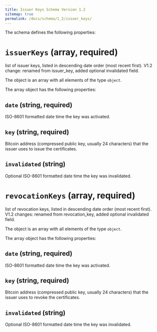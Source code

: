 ```yaml
---
title: Issuer Keys Schema Version 1.2
sitemap: true
permalink: /docs/schema/1_2/issuer_keys/
---
```


The schema defines the following properties:

# `issuerKeys` (array, required)

list of issuer keys, listed in descending date order (most recent first). V1.2 change: renamed from issuer_key, added optional invalidated field.

The object is an array with all elements of the type `object`.

The array object has the following properties:

## `date` (string, required)

ISO-8601 formatted date time the key was activated.

## `key` (string, required)

Bitcoin address (compressed public key, usually 24 characters) that the issuer uses to issue the certificates.

## `invalidated` (string)

Optional ISO-8601 formatted date time the key was invalidated.

# `revocationKeys` (array, required)

list of revocation keys, listed in descending date order (most recent first). V1.2 changes: renamed from revocation_key, added optional invalidated field.

The object is an array with all elements of the type `object`.

The array object has the following properties:

## `date` (string, required)

ISO-8601 formatted date time the key was activated.

## `key` (string, required)

Bitcoin address (compressed public key, usually 24 characters) that the issuer uses to revoke the certificates.

## `invalidated` (string)

Optional ISO-8601 formatted date time the key was invalidated.